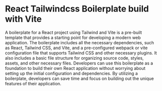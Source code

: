 # React Tailwindcss Boilerplate build with Vite

A boilerplate for a React project using Tailwind and Vite is a
pre-built template that provides a starting point for developing a
modern web application. The boilerplate includes all the necessary
dependencies, such as React, Tailwind CSS, and Vite, and a
pre-configured webpack or vite configuration file that supports
Tailwind CSS and other necessary plugins. It also includes a basic
file structure for organizing source code, styles, assets, and other
necessary files. Developers can use this boilerplate as a foundation
to build their own React application without worrying about setting up
the initial configuration and dependencies. By utilizing a
boilerplate, developers can save time and focus on building out the
unique features of their application.